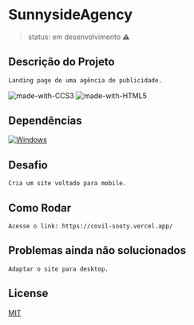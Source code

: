 # SunnysideAgency
>status: em desenvolvimento ⚠️

## Descrição do Projeto

```bash
Landing page de uma agência de publicidade.
```
![made-with-CCS3](https://img.shields.io/badge/Made%20with-CSS3-1572b6.svg) 
![made-with-HTML5](https://img.shields.io/badge/Made%20with-HTML5-e34f26.svg) 

## Dependências

[![Windows](https://svgshare.com/i/ZhY.svg)](https://svgshare.com/i/ZhY.svg)

## Desafio
```
Cria um site voltado para mobile.
```

## Como Rodar 

```
Acesse o link: https://covil-sooty.vercel.app/
```

## Problemas ainda não solucionados

``
Adaptar o site para desktop.
``

## License
[MIT](https://choosealicense.com/licenses/mit/)
